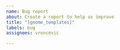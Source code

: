 ```yaml
---
name: Bug report
about: Create a report to help us improve
title: "[gnome_templates]"
labels: bug
assignees: vroncevic

---
```



